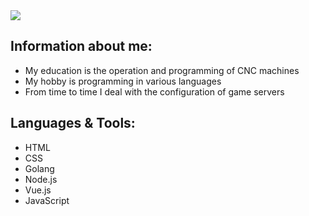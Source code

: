 <img src="https://github-readme-stats.vercel.app/api?username=3ACE-code&&show_icons=true&theme=ayu-mirage&hide=issues&custom_title=Hi I'm 3ACE-code "/>
<br />

## Information about me:
- My education is the operation and programming of CNC machines
- My hobby is programming in various languages
- From time to time I deal with the configuration of game servers
## Languages & Tools:
- HTML
- CSS
- Golang
- Node.js
- Vue.js
- JavaScript

